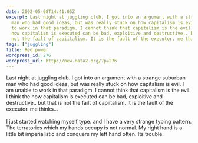```yaml
---
date: 2002-05-08T14:41:05Z
excerpt: Last night at juggling club. I got into an argument with a strange suburban
  man who had good ideas, but was really stuck on how capitalism is evil. I am unable
  to work in that paradigm. I cannot think that capitalism is the evil. I think the
  how capitalism is executed can be bad, exploitive and destructive.. but that is
  not the failt of capiitalism. It is the fault of the executor. me thinks...
tags: ["juggling"]
title: Red power
wordpress_id: 276
wordpress_url: http://new.nata2.org/?p=276
---
```


Last night at juggling club. I got into an argument with a strange suburban man who had good ideas, but was really stuck on how capitalism is evil. I am unable to work in that paradigm. I cannot think that capitalism is the evil. I think the how capitalism is executed can be bad, exploitive and destructive.. but that is not the failt of capiitalism. It is the fault of the executor. me thinks...<br/><br/>I just started watching myself type. and I have a very strange typing pattern. The terratories which my hands occupy is not normal. My right hand is a little bit imperialistic and conquers my left hand often. Its trouble.
